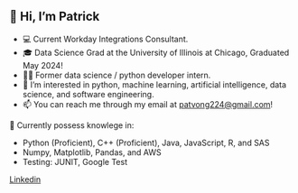 ## 👋 Hi, I’m Patrick
- 💻 Current Workday Integrations Consultant.
- 🎓 Data Science Grad at the University of Illinois at Chicago, Graduated May 2024!
- 👨‍💻 Former data science / python developer intern.
- 👀 I’m interested in python, machine learning, artificial intelligence, data science, and software engineering.
- 📫 You can reach me through my email at patvong224@gmail.com!

🧠 Currently possess knowlege in:
- Python (Proficient), C++ (Proficient), Java, JavaScript, R, and SAS
- Numpy, Matplotlib, Pandas, and AWS
- Testing: JUNIT, Google Test

[Linkedin](linkedin.com/in/patvong224/)

<!---
patvong224/patvong224 is a ✨ special ✨ repository because its `README.md` (this file) appears on your GitHub profile.
You can click the Preview link to take a look at your changes.
--->
